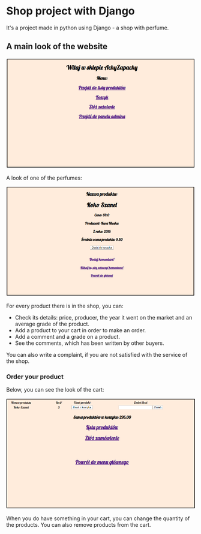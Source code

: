 # Shop project with Django

It's a project made in python using Django - a shop with perfume.

## A main look of the website

![](https://github.com/Saiter711/Django-case/blob/master/extra/main_look.PNG)

A look of one of the perfumes:

![](https://github.com/Saiter711/Django-case/blob/master/extra/product.PNG)

For every product there is in the shop, you can:
* Check its details: price, producer, the year it went on the market and an average grade of the product.
* Add a product to your cart in order to make an order.
* Add a comment and a grade on a product.
* See the comments, which has been written by other buyers.

You can also write a complaint, if you are not satisfied with the service of the shop.


### Order your product

Below, you can see the look of the cart:

![](https://github.com/Saiter711/Django-case/blob/master/extra/cart.PNG)

When you do have something in your cart, you can change the quantity of the products. You can also remove products from the cart.

